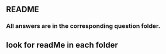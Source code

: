 ## README
### All answers are in the corresponding question folder.
## look for readMe in each folder